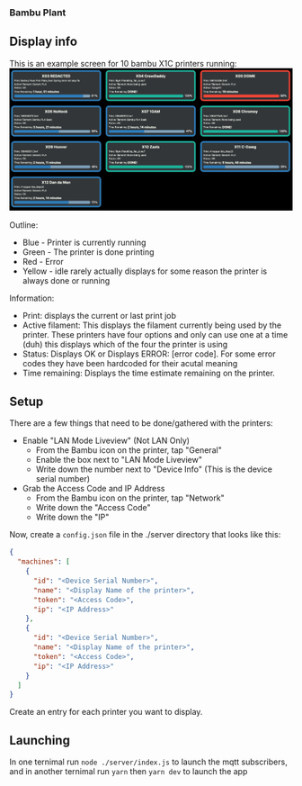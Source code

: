 ### Bambu Plant

## Display info

This is an example screen for 10 bambu X1C printers running:
![example screen](./images/plant-growing.png)

Outline:

- Blue - Printer is currently running
- Green - The printer is done printing
- Red - Error
- Yellow - idle rarely actually displays for some reason the printer is always done or running

Information:

- Print: displays the current or last print job
- Active filament: This displays the filament currently being used by the printer. These printers have four options and only can use one at a time (duh) this displays which of the four the printer is using
- Status: Displays OK or Displays ERROR: [error code]. For some error codes they have been hardcoded for their acutal meaning
- Time remaining: Displays the time estimate remaining on the printer.

## Setup

There are a few things that need to be done/gathered with the printers:

- Enable "LAN Mode Liveview" (Not LAN Only)
  - From the Bambu icon on the printer, tap "General"
  - Enable the box next to "LAN Mode Liveview"
  - Write down the number next to "Device Info" (This is the device serial number)
- Grab the Access Code and IP Address
  - From the Bambu icon on the printer, tap "Network"
  - Write down the "Access Code"
  - Write down the "IP"

Now, create a `config.json` file in the ./server directory that looks like this:

```json
{
  "machines": [
    {
      "id": "<Device Serial Number>",
      "name": "<Display Name of the printer>",
      "token": "<Access Code>",
      "ip": "<IP Address>"
    },
    {
      "id": "<Device Serial Number>",
      "name": "<Display Name of the printer>",
      "token": "<Access Code>",
      "ip": "<IP Address>"
    }
  ]
}
```

Create an entry for each printer you want to display.

## Launching

In one ternimal run `node ./server/index.js` to launch the mqtt subscribers, and in another ternimal run `yarn` then `yarn dev` to launch the app
